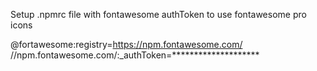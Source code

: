 Setup .npmrc file with fontawesome authToken to use fontawesome pro icons

@fortawesome:registry=https://npm.fontawesome.com/
//npm.fontawesome.com/:_authToken=********************